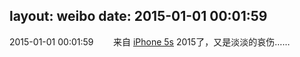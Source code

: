 layout: weibo
date: 2015-01-01 00:01:59
---
2015-01-01 00:01:59  &nbsp;&nbsp;&nbsp;&nbsp;&nbsp;&nbsp; 来自 <a href="sinaweibo://customweibosource" rel="nofollow">iPhone 5s</a>
2015了，又是淡淡的哀伤…… ​​​
